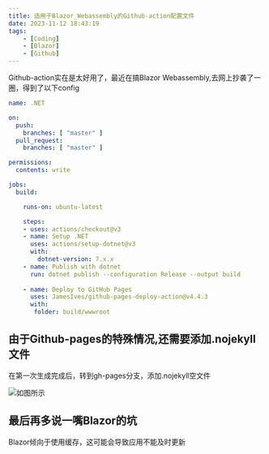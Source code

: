 ```yaml
---
title: 适用于Blazor_Webassembly的Github-action配置文件
date: 2023-11-12 18:43:19
tags:    
    - [Coding]
    - [Blazor]
    - [Github]
---
```

Github-action实在是太好用了，最近在搞Blazor Webassembly,去网上抄袭了一圈，得到了以下config
<!--more-->
```yml
name: .NET

on:
  push:
    branches: [ "master" ]
  pull_request:
    branches: [ "master" ]

permissions:
  contents: write

jobs:
  build:

    runs-on: ubuntu-latest

    steps:
    - uses: actions/checkout@v3
    - name: Setup .NET
      uses: actions/setup-dotnet@v3
      with:
        dotnet-version: 7.x.x
    - name: Publish with dotnet
      run: dotnet publish --configuration Release --output build
      
    - name: Deploy to GitHub Pages
      uses: JamesIves/github-pages-deploy-action@v4.4.3
      with: 
       folder: build/wwwroot
```

## 由于Github-pages的特殊情况,还需要添加.nojekyll文件

在第一次生成完成后，转到gh-pages分支，添加.nojekyll空文件

![如图所示](1.png)

## 最后再多说一嘴Blazor的坑
Blazor倾向于使用缓存，这可能会导致应用不能及时更新